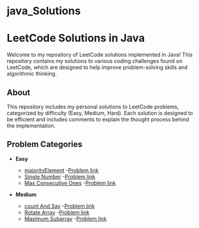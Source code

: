 # java_Solutions
# LeetCode Solutions in Java

Welcome to my repository of LeetCode solutions implemented in Java! This repository contains my solutions to various coding challenges found on LeetCode, which are designed to help improve problem-solving skills and algorithmic thinking.

## About

This repository includes my personal solutions to LeetCode problems, categorized by difficulty (Easy, Medium, Hard). Each solution is designed to be efficient and includes comments to explain the thought process behind the implementation.

## Problem Categories

- **Easy**
  - [majorityElement](https://github.com/sundarbhainsora/java_Solutions/blob/main/leetcode/easy/MajorityElement.java)
   -[Problem link](https://leetcode.com/problems/majority-element/description/)
  - [Single Number](https://github.com/sundarbhainsora/java_Solutions/blob/main/leetcode/easy/Single%20Number)
    -[Problem link](https://leetcode.com/problems/single-number/description/)
  - [Max Consecutive Ones](https://github.com/sundarbhainsora/java_Solutions/blob/main/leetcode/easy/MaxConsecutiveOnes.java)
    -[Problem link](https://leetcode.com/problems/max-consecutive-ones/)
  

- **Medium**
  - [count And Say](https://github.com/sundarbhainsora/java_Solutions/blob/main/leetcode/medium/CountAndSay.java) 
    -[Problem link](https://leetcode.com/problems/count-and-say/)
  - [Rotate Array](https://github.com/sundarbhainsora/java_Solutions/blob/main/leetcode/medium/RotateArray.java)
    -[Problem link](https://leetcode.com/problems/rotate-array/)
  - [Maximum Subarray](https://leetcode.com/problems/maximum-subarray/)
    -[Problem link](https://github.com/sundarbhainsora/java_Solutions/blob/main/leetcode/medium/MaximumSubarray.java)


